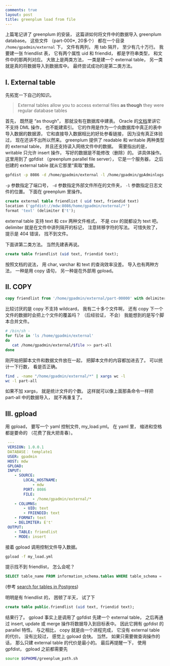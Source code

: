 ```yaml
---
comments: true
layout: post
title: greenplum load from file
---
```


上篇笔记讲了 greenplum 的安装， 这篇讲如何将文件中的数据导入 greenplum database。
这些文件 （part-000*, 20多个） 都在一个目录 `/home/gpadmin/external` 下， 文件有两列， 用 tab 隔开， 至少有几十万行。 我要建一张 friendlist 表， 它有两个属性 uid 和 friendid， 都是字符串类型， 和文件中的那两列对应。 大致上是两类方法， 一类是建一个 external table， 另一类就是真的将数据导入到数据库中。 最终尝试成功的是第二类方法。


## I. External table

先拓宽一下自己的知识。
  
> External tables allow you to access external files **as though** they were regular database tables

首先， 既然是 “as though”， 那就没有在数据库中建表。 Oracle 的[文档](http://docs.oracle.com/cd/B10500_01/server.920/a96652/ch11.htm)里讲它不支持 DML 操作， 也不能建索引。 它的作用是作为一个向数据库中真正的表中导入数据的数据源， 它和直接导入数据相比的好处参看链接， 因为没有真正体验过， 现在还讲不出所以然来。 greenplum 提供了 readable 和 writable 两种类型的 external table， 并且还支持读入网络文件中的数据。  需要指出的是， writable 只允许 insert 操作， 写好的数据是不能修改（删除）的。 讲具体操作。 这里用到了 gpfdist （greenplum parallel file server）， 它是一个服务器， 之后创建的 external table 就从它那里“索取”数据。

```bash
gpfdist -p 8086 -d /home/gpadmin/external -l /home/gpadmin/gpAdminlogs &
```

`-p` 参数指定了端口号， `-d` 参数指定外部文件所在的文件夹， `-l` 参数指定日志文件的位置。 下面在 greenplum 里操作。

```sql
create external table friendlist ( uid text, friendid text)
location ('gpfdist://mdw:8086/home/gpadmin/external/*')
format 'text' (delimiter E't');
```

external table 支持 text 和 csv 两种文件格式， 不是 csv 的就都设为 text 吧。 delimiter 就是在文件中讲列隔开的标记， 注意转移字符的写法。 可惜失败了， 提示是 404 错误， 找不到文件。

下面讲第二类方法。 当然先建表再说。

```sql
create table friendlist (uid text, friendid text);
```

按照文档的说法， 用 char, varchar 和 text 的查询效率没差。 导入也有两种方法， 一种是用 copy 语句， 另一种是在外部用 gpload。

## II. COPY

```sql
copy friendlist from '/home/gpadmin/external/part-00000' with delimiter E't';
```

比较讨厌的是 copy 不支持 wildcard， 我有二十多个文件啊， 还有 copy 下一个文件的数据时会把上个文件的覆盖吗？ （后经验证， 不会） 我能想到的是写个脚本合并文件。

```bash
# /bin/sh -
for file in 'ls /home/gpadmin/external'
do
   cat /home/gpadmin/external/$file >> part-all
done
```

刚开始把脚本文件和数据文件放在一起， 把脚本文件的内容都加进去了。 可以统计一下行数， 看是否正确。

```bash
find . -name "/home/gpadmin/external/*" | xargs wc -l
wc -l part-all
```

如果不加 xargs， 就是统计文件的个数。 这样就可以像上面那条命令一样把 part-all 中的数据导入， 就不再重复了。

## III. gpload

用 gpload， 要写一个 yaml 控制文件, my_load.yml。 在 yaml 里， 缩进和空格都是要命的 （花费了我大把青春）。

```yaml
 ---
 VERSION: 1.0.0.1
 DATABASE： template1
 USER: gpadmin
 HOST: mdw
 GPLOAD:
 INPUT:
    - SOURCE:
        LOCAL_HOSTNAME:
            - mdw
        PORT: 8086
        FILE:
            - /home/gpadmin/external/* 
    - COLUMNS:
        - UID: text
        - FRIENDID: text
    - FORMAT: text
    - DELIMITER: E't'
 OUTPUT:
    - TABLE: friendlist
    - MODE: insert
```

接着 gpload 调用控制文件导入数据。

```bash
gpload -f my_load.yml
```

提示找不到 friendlist， 怎么会呢？

```sql
SELECT table_name FROM information_schema.tables WHERE table_schema = 'public'; 
```

(参考 [search for tables in Postgres](http://www.linuxscrew.com/2009/07/03/postgresql-show-tables-show-databases-show-columns/))

明明是有 friendlist 的， 困顿了半天， 试了下

```sql
create table public.friendlist (uid text, friendid text);
```

结果行了。 gpload 事实上是调用了 gpfdist 先建一个 external table， 之后再通过 insert, update 或 merge 操作将数据导入到目标表中。 因此它拥有 gpfdist 的 parallel 特性。 与之相比， copy 就是由一个进程完成， 它没有 external table 的代价。 没有比较过， 感觉上 gpload 会快。 当然， 如果只需要做查询操作的话， 那么只建 external table 的代价是最小的。 最后再提醒一下， 使用 gpfdist， gpload 之前都需要先

```bash
source $GPHOME/greenplum_path.sh
```

